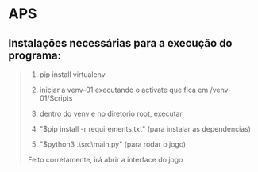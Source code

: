 # APS
## Instalações necessárias para a execução do programa:
>1. pip install virtualenv
> 
>2. iniciar a venv-01 executando o activate que fica em /venv-01/Scripts
>
> 3. dentro do venv e no diretorio root, executar 
> 
> 4. "$pip install -r requirements.txt" (para instalar as dependencias)
> 
> 5. "$python3 .\src\main.py" (para rodar o jogo)
> 
> Feito corretamente, irá abrir a interface do jogo